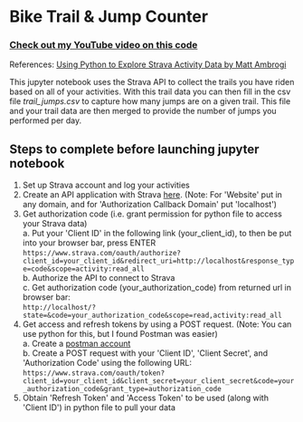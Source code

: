 # Bike Trail & Jump Counter

### [Check out my YouTube video on this code](https://youtu.be/DNJfUPfSZpY)

References: [Using Python to Explore Strava Activity Data by Matt Ambrogi](https://towardsdatascience.com/using-the-strava-api-and-pandas-to-explore-your-activity-data-d94901d9bfde)

This jupyter notebook uses the Strava API to collect the trails you have riden based on all of your activities.  With this trail data you can then fill in the csv file *trail_jumps.csv* to capture how many jumps are on a given trail.  This file and your trail data are then merged to provide the number of jumps you performed per day.

## Steps to complete before launching jupyter notebook

1. Set up Strava account and log your activities  
2. Create an API application with Strava [here](https://www.strava.com/settings/api).  (Note: For 'Website' put in any domain, and for 'Authorization Callback Domain' put 'localhost')
3. Get authorization code (i.e. grant permission for python file to access your Strava data)  
a. Put your 'Client ID' in the following link (your_client_id), to then be put into your browser bar, press ENTER  
`https://www.strava.com/oauth/authorize?client_id=your_client_id&redirect_uri=http://localhost&response_type=code&scope=activity:read_all`  
b.  Authorize the API to connect to Strava   
c.  Get authorization code (your_authorization_code) from returned url in browser bar:  
`http://localhost/?state=&code=your_authorization_code&scope=read,activity:read_all`  
4. Get access and refresh tokens by using a POST request.  (Note: You can use python for this, but I found Postman was easier)  
a.  Create a [postman account](https://www.postman.com/)    
b.  Create a POST request with your 'Client ID', 'Client Secret', and 'Authorization Code' using the following URL:  
`https://www.strava.com/oauth/token?client_id=your_client_id&client_secret=your_client_secret&code=your_authorization_code&grant_type=authorization_code` 
5. Obtain 'Refresh Token' and 'Access Token' to be used (along with 'Client ID') in python file to pull your data   
